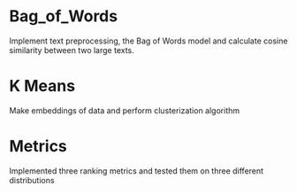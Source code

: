 # Bag_of_Words
Implement text preprocessing, the Bag of Words model and calculate cosine similarity between two large texts.
# K Means 
Make embeddings of data and perform clusterization algorithm
# Metrics 
Implemented three ranking metrics and tested them on three different distributions